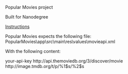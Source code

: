 Popular Movies project

Built for Nanodegree

<a href="https://docs.google.com/document/d/1ZlN1fUsCSKuInLECcJkslIqvpKlP7jWL2TP9m6UiA6I/pub?embedded=true#h.7sxo8jefdfll">Instructions</a>

Popular Movies expects the following file:
PopularMovies\app\src\main\res\values\movieapi.xml

With the following content:
<?xml version="1.0" encoding="utf-8"?>
<resources>
	<item name="apikey" type="string">your-api-key</item>
	<item name="apimainurl" type="string">http://api.themoviedb.org/3/discover/movie</item>
	<item name="imgurl" type="string">http://image.tmdb.org/t/p/%1$s/%2$s</item>
</resources>